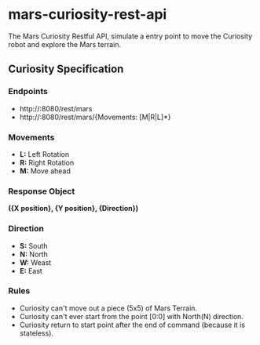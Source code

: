 # mars-curiosity-rest-api

The Mars Curiosity Restful API, simulate a entry point to move the Curiosity robot and explore the Mars terrain. 


## Curiosity Specification

### Endpoints 
 - http://<host>:8080/rest/mars
 - http://<host>:8080/rest/mars/{Movements: [M|R|L]*}
 
### Movements

- **L:** Left Rotation
- **R:** Right Rotation
- **M:** Move ahead

### Response Object

**({X position}, {Y position}, {Direction})**


### Direction

- **S:** South
- **N:** North
- **W:** Weast
- **E:** East

### Rules
- Curiosity can't move out a piece (5x5) of Mars Terrain.
- Curiosity can't ever start from the point [0:0] with North(N) direction.
- Curiosity return to start point after the end of command (because it is stateless).
